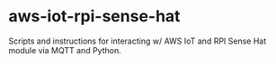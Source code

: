 # aws-iot-rpi-sense-hat
Scripts and instructions for interacting w/ AWS IoT and RPI Sense Hat module via MQTT and Python.
